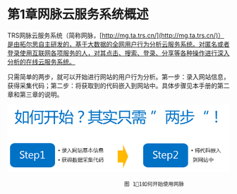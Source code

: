 # 第1章网脉云服务系统概述

TRS网脉云服务系统（简称网脉，[http://mg.ta.trs.cn/](http://mg.ta.trs.cn/)）是由拓尔思自主研发的，基于大数据的全网用户行为分析云服务系统。对匿名或者登录使用互联网各项服务的人，对其点击、搜索、登录、分享等各种操作进行深入分析的在线云服务系统。

只需简单的两步，就可以开始进行网站的用户行为分析。第一步：录入网站信息，获得采集代码；第二步：将获取到的代码嵌入到网站中。具体步骤见本手册的第二章和第三章的说明。

![](/assets/图片10.png)

```
                                     图 11如何开始使用网脉
```




